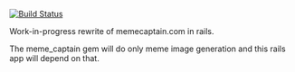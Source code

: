 [![Build Status](https://travis-ci.org/mmb/meme_captain_web.png)](https://travis-ci.org/mmb/meme_captain_web)

Work-in-progress rewrite of memecaptain.com in rails.

The meme_captain gem will do only meme image generation and this rails app
will depend on that.
